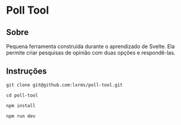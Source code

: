 # Poll Tool

## Sobre

Pequena ferramenta construída durante o aprendizado de Svelte. Ela permite criar pesquisas de opinião com duas opções e respondê-las. 

## Instruções
```
git clone git@github.com:lxrms/poll-tool.git
```
```
cd poll-tool
```
```
npm install
```
```
npm run dev

```